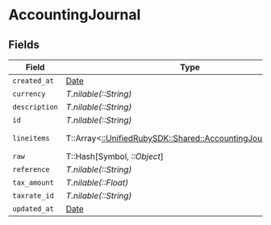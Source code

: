 # AccountingJournal


## Fields

| Field                                                                                                             | Type                                                                                                              | Required                                                                                                          | Description                                                                                                       |
| ----------------------------------------------------------------------------------------------------------------- | ----------------------------------------------------------------------------------------------------------------- | ----------------------------------------------------------------------------------------------------------------- | ----------------------------------------------------------------------------------------------------------------- |
| `created_at`                                                                                                      | [Date](https://ruby-doc.org/stdlib-2.6.1/libdoc/date/rdoc/Date.html)                                              | :heavy_minus_sign:                                                                                                | N/A                                                                                                               |
| `currency`                                                                                                        | *T.nilable(::String)*                                                                                             | :heavy_minus_sign:                                                                                                | N/A                                                                                                               |
| `description`                                                                                                     | *T.nilable(::String)*                                                                                             | :heavy_minus_sign:                                                                                                | N/A                                                                                                               |
| `id`                                                                                                              | *T.nilable(::String)*                                                                                             | :heavy_minus_sign:                                                                                                | N/A                                                                                                               |
| `lineitems`                                                                                                       | T::Array<[::UnifiedRubySDK::Shared::AccountingJournalLineitem](../../models/shared/accountingjournallineitem.md)> | :heavy_minus_sign:                                                                                                | new field name                                                                                                    |
| `raw`                                                                                                             | T::Hash[Symbol, *::Object*]                                                                                       | :heavy_minus_sign:                                                                                                | N/A                                                                                                               |
| `reference`                                                                                                       | *T.nilable(::String)*                                                                                             | :heavy_minus_sign:                                                                                                | N/A                                                                                                               |
| `tax_amount`                                                                                                      | *T.nilable(::Float)*                                                                                              | :heavy_minus_sign:                                                                                                | N/A                                                                                                               |
| `taxrate_id`                                                                                                      | *T.nilable(::String)*                                                                                             | :heavy_minus_sign:                                                                                                | N/A                                                                                                               |
| `updated_at`                                                                                                      | [Date](https://ruby-doc.org/stdlib-2.6.1/libdoc/date/rdoc/Date.html)                                              | :heavy_minus_sign:                                                                                                | N/A                                                                                                               |